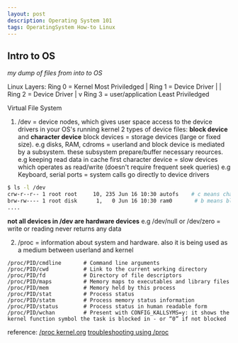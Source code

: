 ```yaml
---
layout: post
description: Operating System 101
tags: OperatingSystem How-to Linux
---
```


## Intro to OS
*my dump of files from into to OS*

Linux
Layers:
Ring 0 = Kernel                     Most Priviledged
                                          |
Ring 1 = Device Driver                    |
                                          |
Ring 2 = Device Driver                    |
                                          v
Ring 3 = user/application          Least Priviledged


Virtual File System
1. /dev = device nodes, which gives user space access to the device drivers in your OS's running kernel
  2 types of device files: **block device** and **character device**
  block devices    = storage devices (large or fixed size). e.g disks, RAM, cdroms
                   = userland and block device is mediated by a subsystem. these subsystem prepare/buffer necessary reources. e.g keeping read data in cache first
  character device = slow devices which operates as read/write (doesn't require frequent seek queries) e.g Keyboard, serial ports
                   = system calls go directly to device drivers
```bash
$ ls -l /dev
crw-r--r-- 1 root root     10, 235 Jun 16 10:30 autofs    # c means char device ; 10 is major and 235 is minor
brw-rw---- 1 root disk      1,   0 Jun 16 10:30 ram0       # b means block device ; 1 is major and 0 is minor
....
```
  **not all devices in /dev are hardware devices**
  e.g /dev/null or /dev/zero = write or reading never returns any data
  
2. /proc = information about system and hardware. also it is being used as a medium between userland and kernel
```
/proc/PID/cmdline       # Command line arguments
/proc/PID/cwd           # Link to the current working directory
/proc/PID/fd            # Directory of file descriptors
/proc/PID/maps          # Memory maps to executables and library files
/proc/PID/mem           # Memory held by this process
/proc/PID/stat          # Process status
/proc/PID/statm	        # Process memory status information
/proc/PID/status        # Process status in human readable form
/proc/PID/wchan         # Present with CONFIG_KALLSYMS=y: it shows the kernel function symbol the task is blocked in - or “0” if not blocked
```
reference: [/proc kernel.org](https://www.kernel.org/doc/html/latest/filesystems/proc.html)
           [troubleshooting using /proc](https://tanelpoder.com/2013/02/21/peeking-into-linux-kernel-land-using-proc-filesystem-for-quickndirty-troubleshooting/)
           



              
